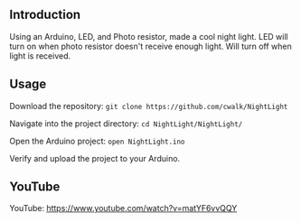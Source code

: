 ## Introduction

Using an Arduino, LED, and Photo resistor, made a cool night light. LED will turn on when photo resistor doesn't receive enough light. Will turn off when light is received.

## Usage

Download the repository: `git clone https://github.com/cwalk/NightLight`

Navigate into the project directory: `cd NightLight/NightLight/`

Open the Arduino project: `open NightLight.ino`

Verify and upload the project to your Arduino.

## YouTube

YouTube: https://www.youtube.com/watch?v=matYF6vvQQY
